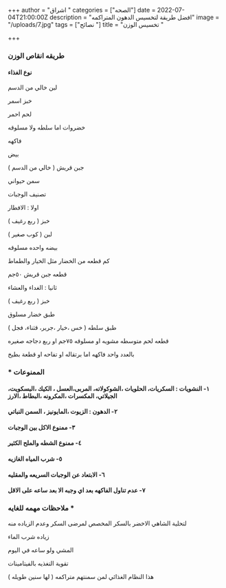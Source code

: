 +++
author = "اشراق "
categories = ["الصحه"]
date = 2022-07-04T21:00:00Z
description = "افضل طريقة لتخسيس الدهون المتراكمه"
image = "/uploads/7.jpg"
tags = ["نصائح "]
title = "تخسيس الوزن "

+++
### طريقه انقاص الوزن  

#### نوع الغذاء 

لبن خالي من الدسم 

خبز اسمر 

لحم احمر 

خضروات اما  سلطه ولا مسلوقه 

فاكهه 

بيض 

جبن قريش ( خالي من الدسم )

سمن حيواني 

تصنيف الوجبات 

اولا : الافطار 

خبز ( ربع رغيف )

لبن ( كوب صغير )

بيضه واحده مسلوقه 

كم قطعه من الخضار مثل الخيار والطماط 

قطعه جبن قريش ٥٠جم

ثانيا : الغداء والعشاء 

خبز ( ربع رغيف ) 

طبق خضار مسلوق 

طبق سلطه ( خس ،خيار ،جرير، قثناء، فجل )

قطعه لحم متوسطه مشويه او مسلوقه ٧٥جم او ربع دجاجه صغيره 

بالعدد واحد فاكهه  اما برتقاله او تفاحه او قطعة بطيخ 

### * الممنوعات 

#### ١- النشويات : السكريات، الحلويات ،الشوكولاته، المربى،العسل ، الكيك ،البسكويت، الجيلاتي، المكسرات ،المكرونه ،البطاط ،الارز 

#### ٢- الدهون : الزيوت ،المايونيز ، السمن النباتي 

#### ٣- ممنوع الاكل بين الوجبات 

#### ٤- ممنوع الشطه والملح الكثير 

#### ٥- شرب المياه الغازيه 

#### ٦- الابتعاد عن الوجبات السريعه والمقليه 

#### ٧- عدم تناول الفاكهه بعد اي وجبه الا بعد ساعه على الاقل 

### ملاحظات مهمه للغايه *

لتحلية الشاهي الاخضر بالسكر المخصص لمرضى السكر وعدم الزياده منه 

زياده شرب الماء 

المشي ولو ساعه في اليوم 

تقوية التغذيه بالفيتامينات 

هذا النظام الغذائي لمن سمنتهم متراكمه ( لها سنين طويله )